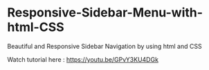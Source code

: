 # Responsive-Sidebar-Menu-with-html-CSS
Beautiful and Responsive Sidebar Navigation by using html and CSS


Watch tutorial here : https://youtu.be/GPvY3KU4DGk
